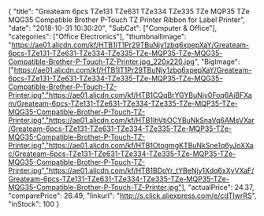 {
	"title": "Greateam  6pcs  TZe131 TZe631 TZe334 TZe335 TZe MQP35 TZe MQG35 Compatible Brother P-Touch TZ Printer Ribbon for Label Printer",
	"date": "2018-10-31 10:30:20",
	"SubCat": ["Computer & Office"],
	"categories": ["Office Electronics"],
	"thumbnailImage": "https://ae01.alicdn.com/kf/HTB1IT1Pr29TBuNjy1zbq6xpepXaY/Greateam-6pcs-TZe131-TZe631-TZe334-TZe335-TZe-MQP35-TZe-MQG35-Compatible-Brother-P-Touch-TZ-Printer.jpg_220x220.jpg",
	"BigImage": ["https://ae01.alicdn.com/kf/HTB1IT1Pr29TBuNjy1zbq6xpepXaY/Greateam-6pcs-TZe131-TZe631-TZe334-TZe335-TZe-MQP35-TZe-MQG35-Compatible-Brother-P-Touch-TZ-Printer.jpg","https://ae01.alicdn.com/kf/HTB1CQqBrYGYBuNjy0Foq6AiBFXam/Greateam-6pcs-TZe131-TZe631-TZe334-TZe335-TZe-MQP35-TZe-MQG35-Compatible-Brother-P-Touch-TZ-Printer.jpg","https://ae01.alicdn.com/kf/HTB1lhVtjOCYBuNkSnaVq6AMsVXar/Greateam-6pcs-TZe131-TZe631-TZe334-TZe335-TZe-MQP35-TZe-MQG35-Compatible-Brother-P-Touch-TZ-Printer.jpg","https://ae01.alicdn.com/kf/HTB1OtogmgKTBuNkSne1q6yJoXXac/Greateam-6pcs-TZe131-TZe631-TZe334-TZe335-TZe-MQP35-TZe-MQG35-Compatible-Brother-P-Touch-TZ-Printer.jpg","https://ae01.alicdn.com/kf/HTB1BDoYr_tYBeNjy1Xdq6xXyVXaF/Greateam-6pcs-TZe131-TZe631-TZe334-TZe335-TZe-MQP35-TZe-MQG35-Compatible-Brother-P-Touch-TZ-Printer.jpg"],
	"actualPrice": 24.37,
	"comparePrice": 26.49,
	"linkurl": "http://s.click.aliexpress.com/e/cdTIwrRS",
	"inStock": 100
}
